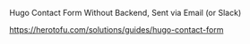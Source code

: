 
Hugo Contact Form
Without Backend, Sent via Email (or Slack)

https://herotofu.com/solutions/guides/hugo-contact-form